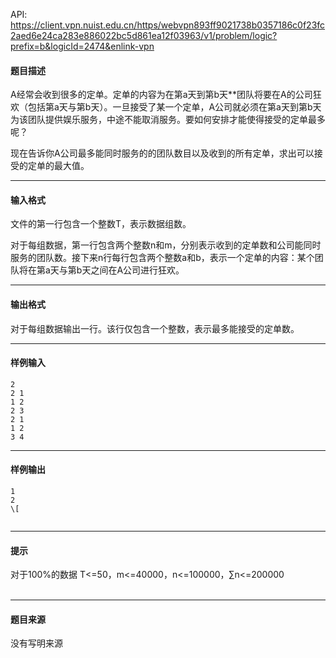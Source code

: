 API: https://client.vpn.nuist.edu.cn/https/webvpn893ff9021738b0357186c0f23fc2aed6e24ca283e886022bc5d861ea12f03963/v1/problem/logic?prefix=b&logicId=2474&enlink-vpn

#### 题目描述

A经常会收到很多的定单。定单的内容为在第a天到第b天\*\*团队将要在A的公司狂欢（包括第a天与第b天）。一旦接受了某一个定单，A公司就必须在第a天到第b天为该团队提供娱乐服务，中途不能取消服务。要如何安排才能使得接受的定单最多呢？

现在告诉你A公司最多能同时服务的的团队数目以及收到的所有定单，求出可以接受的定单的最大值。

---

#### 输入格式

文件的第一行包含一个整数T，表示数据组数。

对于每组数据，第一行包含两个整数n和m，分别表示收到的定单数和公司能同时服务的团队数。接下来n行每行包含两个整数a和b，表示一个定单的内容：某个团队将在第a天与第b天之间在A公司进行狂欢。

---

#### 输出格式

对于每组数据输出一行。该行仅包含一个整数，表示最多能接受的定单数。

---

#### 样例输入
```
2
2 1
1 2
2 3
2 1
1 2
3 4

```

---

#### 样例输出
```
1
2
\[
 
```

---

#### 提示

对于100%的数据 T<=50，m<=40000，n<=100000，∑n<=200000  
 

---

#### 题目来源

没有写明来源